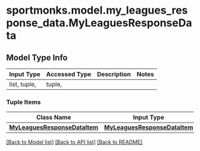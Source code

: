 # sportmonks.model.my_leagues_response_data.MyLeaguesResponseData

## Model Type Info
Input Type | Accessed Type | Description | Notes
------------ | ------------- | ------------- | -------------
list, tuple,  | tuple,  |  | 

### Tuple Items
Class Name | Input Type | Accessed Type | Description | Notes
------------- | ------------- | ------------- | ------------- | -------------
[**MyLeaguesResponseDataItem**](MyLeaguesResponseDataItem.md) | [**MyLeaguesResponseDataItem**](MyLeaguesResponseDataItem.md) | [**MyLeaguesResponseDataItem**](MyLeaguesResponseDataItem.md) |  | 

[[Back to Model list]](../../README.md#documentation-for-models) [[Back to API list]](../../README.md#documentation-for-api-endpoints) [[Back to README]](../../README.md)

